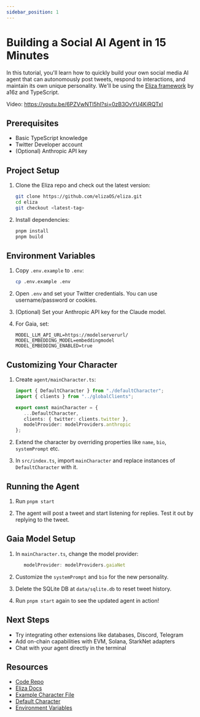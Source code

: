 ```yaml
---
sidebar_position: 1
---
```


# Building a Social AI Agent in 15 Minutes

In this tutorial, you'll learn how to quickly build your own social media AI agent that can autonomously post tweets, respond to interactions, and maintain its own unique personality. We'll be using the [Eliza framework](https://ai16z.github.io/eliza/) by a16z and TypeScript.

Video: https://youtu.be/6PZVwNTl5hI?si=0zB3OvYU4KiRQTxI

## Prerequisites
- Basic TypeScript knowledge 
- Twitter Developer account
- (Optional) Anthropic API key

## Project Setup

1. Clone the Eliza repo and check out the latest version:

   ```bash
   git clone https://github.com/elizaOS/eliza.git
   cd eliza
   git checkout <latest-tag>
   ```

2. Install dependencies:

   ```bash 
   pnpm install
   pnpm build
   ```

## Environment Variables

1. Copy `.env.example` to `.env`:

   ```bash
   cp .env.example .env
   ```

2. Open `.env` and set your Twitter credentials. You can use username/password or cookies.

3. (Optional) Set your Anthropic API key for the Claude model.

4. For Gaia, set:

   ```
   MODEL_LLM_API_URL=https://modelserverurl/
   MODEL_EMBEDDING_MODEL=embeddingmodel
   MODEL_EMBEDDING_ENABLED=true
   ```

## Customizing Your Character 

1. Create `agent/mainCharacter.ts`:

   ```typescript
   import { DefaultCharacter } from "./defaultCharacter";
   import { clients } from "../globalClients";

   export const mainCharacter = {
      ...DefaultCharacter,
      clients: { twitter: clients.twitter },
      modelProvider: modelProviders.anthropic 
   };
   ```

2. Extend the character by overriding properties like `name`, `bio`, `systemPrompt` etc.

3. In `src/index.ts`, import `mainCharacter` and replace instances of `DefaultCharacter` with it.

## Running the Agent

1. Run `pnpm start` 

2. The agent will post a tweet and start listening for replies. Test it out by replying to the tweet.

## Gaia Model Setup

1. In `mainCharacter.ts`, change the model provider:

   ```typescript 
      modelProvider: modelProviders.gaiaNet
   ```

2. Customize the `systemPrompt` and `bio` for the new personality.

3. Delete the SQLite DB at `data/sqlite.db` to reset tweet history.

4. Run `pnpm start` again to see the updated agent in action!

## Next Steps

- Try integrating other extensions like databases, Discord, Telegram
- Add on-chain capabilities with EVM, Solana, StarkNet adapters
- Chat with your agent directly in the terminal

## Resources
- [Code Repo](https://github.com/dabit3/ai-agent-cognitivedriftt) 
- [Eliza Docs](https://ai16z.github.io/eliza/)
- [Example Character File](https://github.com/ai16z/characterfile/blob/main/examples/example.character.json)
- [Default Character](https://github.com/elizaOS/eliza/blob/8f4e2643dcb1a5aafb25267e80d22e7e12fd044a/packages/core/src/defaultCharacter.ts#L4)
- [Environment Variables](https://gist.github.com/dabit3/7602e97f3abe0a93bdd84dc250f23021)

